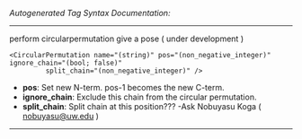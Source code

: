 _Autogenerated Tag Syntax Documentation:_

---
perform circularpermutation give a pose ( under development )

```
<CircularPermutation name="(string)" pos="(non_negative_integer)" ignore_chain="(bool; false)"
         split_chain="(non_negative_integer)" />
```

-   **pos**: Set new N-term. pos-1 becomes the new C-term.
-   **ignore_chain**: Exclude this chain from the circular permutation.
-   **split_chain**: Split chain at this position??? -Ask Nobuyasu Koga ( nobuyasu@uw.edu )

---
